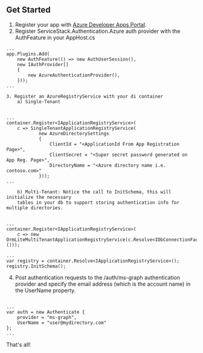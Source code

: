 ## Get Started

1. Register your app with [Azure Developer Apps Portal](https://apps.dev.microsoft.com/Landing).
2. Register ServiceStack.Authentication.Azure auth provider with the  AuthFeature in your AppHost.cs
```
...
app.Plugins.Add(
    new AuthFeature(() => new AuthUserSession(), 
    new IAuthProvider[]
    {
        new AzureAuthenticationProvider(), 
    }));
...
```
    3. Register an AzureRegistryService with your di container
        a) Single-Tenant
```

...
container.Register<IApplicationRegistryService>(
    c => SingleTenantApplicationRegistryService(
            new AzureDirectorySettings
            {
                ClientId = "<ApplicationId From App Registration Page>",
                ClientSecret = "<Super secret password generated on App Reg. Page>",
                DirectoryName = "<Azure directory name i.e. contoso.com>"
            }));
...

```
        b) Multi-Tenant: Notice the call to InitSchema, this will initialize the necessary 
        tables in your db to support storing authentication info for multiple directories.
```

...
container.Register<IApplicationRegistryService>(
    c => new OrmLiteMultiTenantApplicationRegistryService(c.Resolve<IDbConnectionFactory>()));

...
var registry = container.Resolve<IApplicationRegistryService>();
registry.InitSchema();

```
4. Post authentication requests to the /auth/ms-graph authentication provider and specify the 
email address (which is the account name) in the UserName property.
```

...
var auth = new Authenticate {
    provider = "ms-graph",
    UserName = "user@mydirectory.com"
};
...

```

That's all!